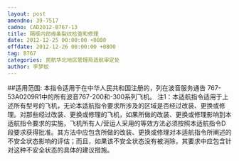 ```yaml
---
layout: post
amendno: 39-7517
cadno: CAD2012-B767-13
title: 隔框内部缘条裂纹检查和修理
date: 2012-12-25 00:00:00 +0800
effdate: 2012-12-26 00:00:00 +0800
tag: B767
categories: 民航华北地区管理局适航审定处
author: 李梦蛟
---
```


##适用范围:
本指令适用于在中华人民共和国注册的，列在波音服务通告 767-53A0209R1中的所有波音767-200和-300系列飞机。
注1：本适航指令适用于上述所有型号的飞机，无论本适航指令要求所涉及的区域是否经过改装、更换或修理。对那些经过改装、更换或修理的飞机，如果所做的改装、更换或修理影响到本适航指令要求的实施，飞机所有人/营运人采用的等效方法必须按照本适航指令D段要求获得批准。其方法中应包含所做的改装、更换或修理对本适航指令所阐述的不安全状态影响的评估；而且，如果该不安全状态没有被消除，其要求中应包含针对这种不安全状态的具体的建议措施。

